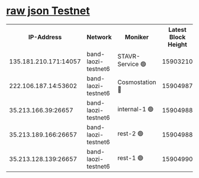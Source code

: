 
[raw json Testnet](https://rpc-check.bandt.stavr.tech/bandt/rpcbandt_result.json)
=

<table><tr><th>IP-Address</th><th>Network</th><th>Moniker</th><th>Latest Block Height</th><th>Earliest Block Height</th><th>Catching Up</th><th>Tx Index</th><th>Voting Power</th><th>Scan Time</th></tr><tr><td>135.181.210.171:14057</td><td>band-laozi-testnet6</td><td>STAVR-Service 🟢</td><td>15903210</td><td>15322501</td><td>False</td><td>on</td><td>0</td><td>2024-02-16T08:17:51.766232754UTC</td></tr><tr><td>222.106.187.14:53602</td><td>band-laozi-testnet6</td><td>Cosmostation 🔴</td><td>15904987</td><td>15423001</td><td>False</td><td>on</td><td>2203623</td><td>2024-02-16T08:17:53.070962604UTC</td></tr><tr><td>35.213.166.39:26657</td><td>band-laozi-testnet6</td><td>internal-1 🟢</td><td>15904988</td><td>15804988</td><td>False</td><td>on</td><td>0</td><td>2024-02-16T08:17:54.450674746UTC</td></tr><tr><td>35.213.189.166:26657</td><td>band-laozi-testnet6</td><td>rest-2 🟢</td><td>15904988</td><td>15804988</td><td>False</td><td>on</td><td>0</td><td>2024-02-16T08:17:55.440829414UTC</td></tr><tr><td>35.213.128.139:26657</td><td>band-laozi-testnet6</td><td>rest-1 🟢</td><td>15904990</td><td>15804990</td><td>False</td><td>on</td><td>0</td><td>2024-02-16T08:17:58.558923614UTC</td></tr></table>
